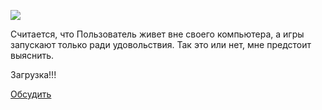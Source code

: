 <!--
Title: О Блоге
PostId: 9062000804558589435
Labels: Записи
Published: true
-->

![](https://cdn.jsdelivr.net/gh/pashkas/levelupblog_2/20220711/01.jpg)

Считается, что Пользователь живет вне своего компьютера, а игры запускают только ради удовольствия. Так это или нет, мне предстоит выяснить. 

Загрузка!!!

[Обсудить](https://t.me/life_levelup/7)